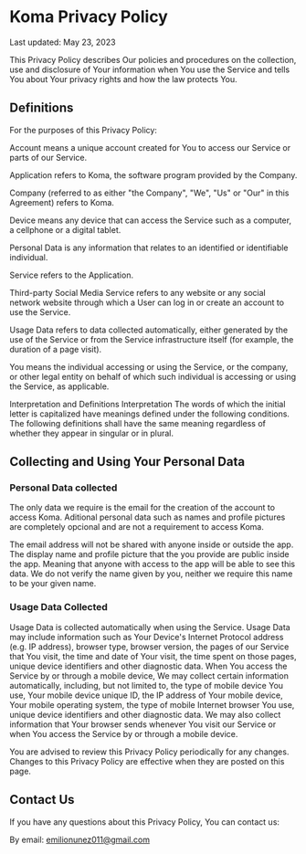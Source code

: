 # Koma Privacy Policy

Last updated: May 23, 2023

This Privacy Policy describes Our policies and procedures on the collection, use and disclosure of Your information when You use the Service and tells You about Your privacy rights and how the law protects You.

<h2>Definitions</h2>
For the purposes of this Privacy Policy:

Account means a unique account created for You to access our Service or parts of our Service.

Application refers to Koma, the software program provided by the Company.

Company (referred to as either "the Company", "We", "Us" or "Our" in this Agreement) refers to Koma.

Device means any device that can access the Service such as a computer, a cellphone or a digital tablet.

Personal Data is any information that relates to an identified or identifiable individual.

Service refers to the Application.

Third-party Social Media Service refers to any website or any social network website through which a User can log in or create an account to use the Service.

Usage Data refers to data collected automatically, either generated by the use of the Service or from the Service infrastructure itself (for example, the duration of a page visit).

You means the individual accessing or using the Service, or the company, or other legal entity on behalf of which such individual is accessing or using the Service, as applicable.



Interpretation and Definitions
Interpretation
The words of which the initial letter is capitalized have meanings defined under the following conditions. The following definitions shall have the same meaning regardless of whether they appear in singular or in plural.


<h2>Collecting and Using Your Personal Data</h2>
<h3>Personal Data collected</h3>
The only data we require is the email for the creation of the account to access Koma. Aditional personal data such as names and profile pictures are completely opcional and are not a requirement to access Koma.

The email address will not be shared with anyone inside or outside the app. The display name and profile picture that the you provide are public inside the app. Meaning that anyone with access to the app will be able to see this data. We do not verify the name given by you, neither we require this name to be your given name. 

<h3>Usage Data Collected</h3>
Usage Data is collected automatically when using the Service.
Usage Data may include information such as Your Device's Internet Protocol address (e.g. IP address), browser type, browser version, the pages of our Service that You visit, the time and date of Your visit, the time spent on those pages, unique device identifiers and other diagnostic data.
When You access the Service by or through a mobile device, We may collect certain information automatically, including, but not limited to, the type of mobile device You use, Your mobile device unique ID, the IP address of Your mobile device, Your mobile operating system, the type of mobile Internet browser You use, unique device identifiers and other diagnostic data.
We may also collect information that Your browser sends whenever You visit our Service or when You access the Service by or through a mobile device.


You are advised to review this Privacy Policy periodically for any changes. Changes to this Privacy Policy are effective when they are posted on this page.

<h2>Contact Us</h2>
If you have any questions about this Privacy Policy, You can contact us:

By email: emilionunez011@gmail.com
